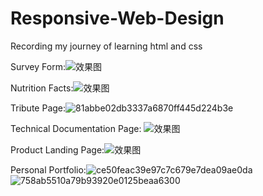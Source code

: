 # Responsive-Web-Design
Recording my journey of learning html and css

Survey Form:![效果图](https://user-images.githubusercontent.com/101373296/217511582-443a6a02-e50f-4235-a133-9fea7472deac.png)

Nutrition Facts:![效果图](https://user-images.githubusercontent.com/101373296/217573733-464c1b20-5147-4cc0-81e3-68cbf6a166f5.png)

Tribute Page:![81abbe02db3337a6870ff445d224b3e](https://user-images.githubusercontent.com/101373296/218300979-81314e4a-9244-4025-b0fd-6b0a093d18bd.png)

Technical Documentation Page:
![效果图](https://user-images.githubusercontent.com/101373296/222962392-07f57fb5-98f7-48d4-99a0-a6cb087cf7b5.png)

Product Landing Page:![效果图](https://user-images.githubusercontent.com/101373296/224596710-32d853b9-a8fb-48d8-9bbc-1b6d25a0117a.png)

Personal Portfolio:![ce50feac39e97c7c679e7dea09ae0da](https://user-images.githubusercontent.com/101373296/224596824-7925c8d0-023f-4845-9623-1332b08c9c67.png)
![758ab5510a79b93920e0125beaa6300](https://user-images.githubusercontent.com/101373296/224596840-e4bded1f-c6c4-4fe3-abce-554c89f54c28.png)
